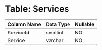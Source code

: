 # Table: Services

| Column Name | Data Type | Nullable |
|-------------|-----------|----------|
| ServiceId | smallint | NO |
| Service | varchar | NO |
